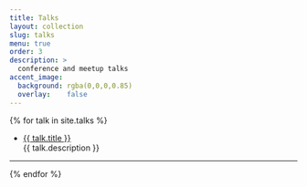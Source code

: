```yaml
---
title: Talks
layout: collection
slug: talks
menu: true
order: 3
description: >
  conference and meetup talks
accent_image:
  background: rgba(0,0,0,0.85)
  overlay:    false
---
```


<p>
  {% for talk in site.talks %}
    <ul>
      <li>
         <a href="{{ talk.url | relative_url }}" class="flip-title">
         <span>{{ talk.title }}</span></a><br/>
         {{ talk.description }}
      </li>
    </ul>
    <hr>
  {% endfor %}
  </p>
